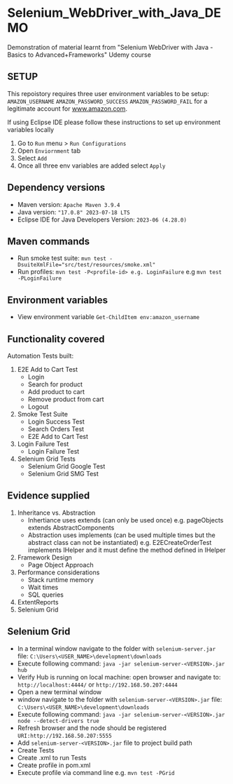 # Selenium_WebDriver_with_Java_DEMO
Demonstration of material learnt from "Selenium WebDriver with Java -Basics to Advanced+Frameworks" Udemy course

## SETUP
This repoistory requires three user environment variables to be setup:
`AMAZON_USERNAME`
`AMAZON_PASSWORD_SUCCESS`
`AMAZON_PASSWORD_FAIL`
for a legitimate account for www.amazon.com.

If using Eclipse IDE please follow these instructions to set up environment variables locally
1. Go to `Run` menu > `Run Configurations`
2. Open `Enviornment` tab
3. Select `Add`
4. Once all three env variables are added select `Apply`

## Dependency versions
 - Maven version: `Apache Maven 3.9.4`
 - Java version: `"17.0.8" 2023-07-18 LTS`
 - Eclipse IDE for Java Developers Version: `2023-06 (4.28.0)`

## Maven commands
- Run smoke test suite: `mvn test -DsuiteXmlFile="src/test/resources/smoke.xml"`
- Run profiles: `mvn test -P<profile-id> e.g. LoginFailure` e.g `mvn test -PLoginFailure`

## Environment variables 
- View environment variable `Get-ChildItem env:amazon_username`

## Functionality covered
Automation Tests built:
1. E2E Add to Cart Test
	- Login
	- Search for product
	- Add product to cart
	- Remove product from cart
	- Logout
2. Smoke Test Suite
	- Login Success Test
	- Search Orders Test
	- E2E Add to Cart Test 
3. Login Failure Test
	- Login Failure Test
4. Selenium Grid Tests
	- Selenium Grid Google Test
	- Selenium Grid SMG Test
	
## Evidence supplied
1. Inheritance vs. Abstraction
	- Inhertiance uses extends (can only be used once) e.g. pageObjects extends AbstractComponents
	- Abstraction uses implements (can be used multiple times but the abstract class can not be instantiated) e.g. E2ECreateOrderTest implements IHelper and it must define the method defined in IHelper
2. Framework Design
	- Page Object Approach
3. Performance considerations
	- Stack runtime memory
	- Wait times
	- SQL queries
4. ExtentReports
5. Selenium Grid 

## Selenium Grid
- In a terminal window navigate to the folder with `selenium-server.jar` file:  `C:\Users\<USER_NAME>\development\downloads`
- Execute following command: `java -jar selenium-server-<VERSION>.jar hub`
- Verify Hub is running on local machine: open browser and navigate to: `http://localhost:4444/` or `http://192.168.50.207:4444`
- Open a new terminal window 
- window navigate to the folder with `selenium-server-<VERSION>.jar` file:  `C:\Users\<USER_NAME>\development\downloads`
- Execute following command: `java -jar selenium-server-<VERSION>.jar  node --detect-drivers true`
- Refresh browser and the node should be registered `URI:http://192.168.50.207:5555`
- Add `selenium-server-<VERSION>.jar` file to project build path
- Create Tests
- Create .xml to run Tests
- Create profile in pom.xml
- Execute profile via command line e.g. `mvn test -PGrid`
